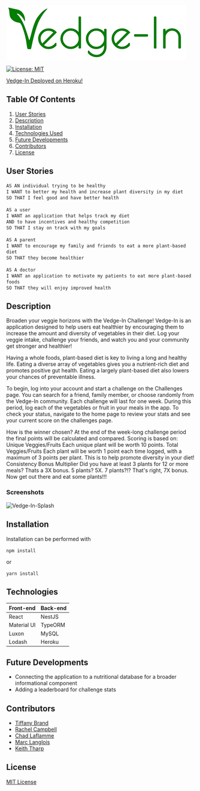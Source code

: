 <img src="client/src/assets/images/stroked-vedgeIn-logo-480.png" alt="Vedge-In" />

[![License: MIT](https://img.shields.io/github/license/tiffany-brand/veg-out?style=plastic)](./LICENSE)

<a href="https://vegemon.herokuapp.com/">Vedge-In Deployed on Heroku!</a>

 ## Table Of Contents

 1. [User Stories](#user-stories)
 2. [Description](#description)
 3. [Installation](#installation)
 4. [Technologies Used](#technologies)
 5. [Future Developments](#future-developments)
 6. [Contributors](#contributors)
 7. [License](#license)

 ## User Stories

   ``` 
   AS AN individual trying to be healthy
   I WANT to better my health and increase plant diversity in my diet
   SO THAT I feel good and have better health

   AS a user
   I WANT an application that helps track my diet
   AND to have incentives and healthy competition
   SO THAT I stay on track with my goals

   AS A parent
   I WANT to encourage my family and friends to eat a more plant-based diet
   SO THAT they become healthier

   AS A doctor
   I WANT an application to motivate my patients to eat more plant-based foods
   SO THAT they will enjoy improved health

   ```

 ## Description

Broaden your veggie horizons with the Vedge-In Challenge! Vedge-In is an application designed to help users eat healthier by encouraging them to increase the amount and diversity of vegetables in their diet. Log your veggie intake, challenge your friends, and watch you and your community get stronger and healthier! 

Having a whole foods, plant-based diet is key to living a long and healthy life. Eating a diverse array of vegetables gives you a nutrient-rich diet and promotes positive gut health. Eating a largely plant-based diet also lowers your chances of preventable illness. 

To begin, log into your account and start a challenge on the Challenges page. You can search for a friend, family member, or choose randomly from the Vedge-In community. Each challenge will last for one week. During this period, log each of the vegetables or fruit in your meals in the app. To check your status, navigate to the home page to review your stats and see your current score on the challenges page. 

How is the winner chosen? At the end of the week-long challenge period the final points will be calculated and compared. Scoring is based on: Unique Veggies/Fruits Each unique plant will be worth 10 points. Total Veggies/Fruits Each plant will be worth 1 point each time logged, with a maximum of 3 points per plant. This is to help promote diversity in your diet! Consistency Bonus Multiplier Did you have at least 3 plants for 12 or more meals? Thats a 3X bonus. 5 plants? 5X. 7 plants?!? That's right, 7X bonus. Now get out there and eat some plants!!!

### Screenshots

![Vedge-In-Splash](https://user-images.githubusercontent.com/16748389/100818146-88444600-3417-11eb-8cde-dc7efe156937.JPG)

 ## Installation

 Installation can be performed with

 ``` 
 npm install
 ```
or

```
yarn install
```


 ## Technologies

| Front-end          | Back-end         | 
|--------------------|------------------|
| React              | NestJS           |     
| Material UI        | TypeORM          | 
| Luxon              | MySQL            |
| Lodash             | Heroku           | 



 ## Future Developments

 * Connecting the application to a nutritional database for a broader informational component
 * Adding a leaderboard for challenge stats


 ## Contributors

* [Tiffany Brand](https://github.com/tiffany-brand)
* [Rachel Campbell](https://github.com/relizabet)
* [Chad Laflamme](https://github.com/cjlaflamme1)
* [Marc Langlois](https://github.com/mlanglois333)
* [Keith Tharp](https://github.com/keiththarp)


 ## License
[MIT License](./LICENSE)

 